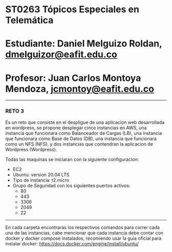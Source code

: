 # **ST0263 Tópicos Especiales en Telemática**

# **Estudiante**: Daniel Melguizo Roldan, dmelguizor@eafit.edu.co

# **Profesor**: Juan Carlos Montoya Mendoza, jcmontoy@eafit.edu.co

*******

### **RETO 3**
Es un reto que consiste en el despligue de una aplicacion web desarrollada en wordpress, se propone desplegar cinco instancias en AWS, una instancia que funcionara como Balanceador de Cargas (LB), una instancia que funcionara como Base de Datos (DB), una instancia que funcionara como un NFS (NFS), y dos instancias que contendran la aplicacion de Wordpress (Wordpress).

Todas las maquinas se iniciaran con la siguiente configuracion:

* EC2
* Ubuntu: version 20.04 LTS
* Tipo de instancia: t2.micro
* Grupo de Seguridad con los siguientes puertos activos:
    * 80
    * 443
    * 3306
    * 2049
    * 22

*******

En cada carpeta encontraras los respectivos comandos para correr cada una de las instancias, cabe mencionar que cada instancia debe contar con docker y docker compose instalados, recomiendo usar la guia oficial para instalar docker: https://docs.docker.com/engine/install/ubuntu/